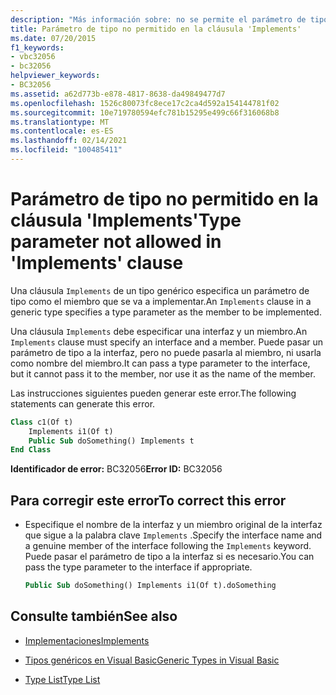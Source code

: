 ```yaml
---
description: "Más información sobre: no se permite el parámetro de tipo en la cláusula ' Implements '"
title: Parámetro de tipo no permitido en la cláusula 'Implements'
ms.date: 07/20/2015
f1_keywords:
- vbc32056
- bc32056
helpviewer_keywords:
- BC32056
ms.assetid: a62d773b-e878-4817-8638-da49849477d7
ms.openlocfilehash: 1526c80073fc8ece17c2ca4d592a154144781f02
ms.sourcegitcommit: 10e719780594efc781b15295e499c66f316068b8
ms.translationtype: MT
ms.contentlocale: es-ES
ms.lasthandoff: 02/14/2021
ms.locfileid: "100485411"
---
```

# <a name="type-parameter-not-allowed-in-implements-clause"></a><span data-ttu-id="fe108-103">Parámetro de tipo no permitido en la cláusula 'Implements'</span><span class="sxs-lookup"><span data-stu-id="fe108-103">Type parameter not allowed in 'Implements' clause</span></span>

<span data-ttu-id="fe108-104">Una cláusula `Implements` de un tipo genérico especifica un parámetro de tipo como el miembro que se va a implementar.</span><span class="sxs-lookup"><span data-stu-id="fe108-104">An `Implements` clause in a generic type specifies a type parameter as the member to be implemented.</span></span>  
  
 <span data-ttu-id="fe108-105">Una cláusula `Implements` debe especificar una interfaz y un miembro.</span><span class="sxs-lookup"><span data-stu-id="fe108-105">An `Implements` clause must specify an interface and a member.</span></span> <span data-ttu-id="fe108-106">Puede pasar un parámetro de tipo a la interfaz, pero no puede pasarla al miembro, ni usarla como nombre del miembro.</span><span class="sxs-lookup"><span data-stu-id="fe108-106">It can pass a type parameter to the interface, but it cannot pass it to the member, nor use it as the name of the member.</span></span>  
  
 <span data-ttu-id="fe108-107">Las instrucciones siguientes pueden generar este error.</span><span class="sxs-lookup"><span data-stu-id="fe108-107">The following statements can generate this error.</span></span>  
  
```vb  
Class c1(Of t)  
    Implements i1(Of t)  
    Public Sub doSomething() Implements t  
End Class  
```  
  
 <span data-ttu-id="fe108-108">**Identificador de error:** BC32056</span><span class="sxs-lookup"><span data-stu-id="fe108-108">**Error ID:** BC32056</span></span>  
  
## <a name="to-correct-this-error"></a><span data-ttu-id="fe108-109">Para corregir este error</span><span class="sxs-lookup"><span data-stu-id="fe108-109">To correct this error</span></span>  
  
- <span data-ttu-id="fe108-110">Especifique el nombre de la interfaz y un miembro original de la interfaz que sigue a la palabra clave `Implements` .</span><span class="sxs-lookup"><span data-stu-id="fe108-110">Specify the interface name and a genuine member of the interface following the `Implements` keyword.</span></span> <span data-ttu-id="fe108-111">Puede pasar el parámetro de tipo a la interfaz si es necesario.</span><span class="sxs-lookup"><span data-stu-id="fe108-111">You can pass the type parameter to the interface if appropriate.</span></span>  
  
    ```vb  
    Public Sub doSomething() Implements i1(Of t).doSomething  
    ```  
  
## <a name="see-also"></a><span data-ttu-id="fe108-112">Consulte también</span><span class="sxs-lookup"><span data-stu-id="fe108-112">See also</span></span>

- [<span data-ttu-id="fe108-113">Implementaciones</span><span class="sxs-lookup"><span data-stu-id="fe108-113">Implements</span></span>](../language-reference/statements/implements-clause.md)

- [<span data-ttu-id="fe108-114">Tipos genéricos en Visual Basic</span><span class="sxs-lookup"><span data-stu-id="fe108-114">Generic Types in Visual Basic</span></span>](../programming-guide/language-features/data-types/generic-types.md)
- [<span data-ttu-id="fe108-115">Type List</span><span class="sxs-lookup"><span data-stu-id="fe108-115">Type List</span></span>](../language-reference/statements/type-list.md)
